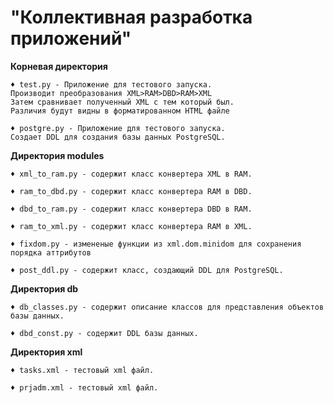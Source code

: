 # "Коллективная разработка приложений"

**Корневая директория**

    ♦ test.py - Приложение для тестового запуска.
    Производит преобразования XML>RAM>DBD>RAM>XML
    Затем сравнивает полученный XML с тем который был.
    Различия будут видны в форматированном HTML файле
    
    ♦ postgre.py - Приложение для тестового запуска.
    Создает DDL для создания базы данных PostgreSQL.

**Директория modules**

    ♦ xml_to_ram.py - содержит класс конвертера XML в RAM.

    ♦ ram_to_dbd.py - содержит класс конвертера RAM в DBD.
    
    ♦ dbd_to_ram.py - содержит класс конвертера DBD в RAM.
    
    ♦ ram_to_xml.py - содержит класс конвертера RAM в XML.
    
    ♦ fixdom.py - измененые функции из xml.dom.minidom для сохранения порядка аттрибутов
    
    ♦ post_ddl.py - содержит класс, создающий DDL для PostgreSQL.
    
**Директория db**

    ♦ db_classes.py - содержит описание классов для представления объектов базы данных.

    ♦ dbd_const.py - содержит DDL базы данных.

**Директория xml**

    ♦ tasks.xml - тестовый xml файл.
    
    ♦ prjadm.xml - тестовый xml файл.